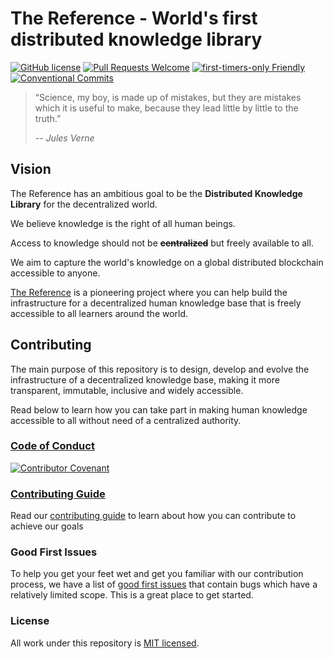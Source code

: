 # The Reference - World's first distributed knowledge library

[![GitHub license](https://img.shields.io/badge/license-MIT-blue.svg)](./LICENSE)
[![Pull Requests Welcome](https://img.shields.io/badge/PRs-welcome-brightgreen.svg?style=flat)](http://makeapullrequest.com)
[![first-timers-only Friendly](https://img.shields.io/badge/first--timers--only-friendly-blue.svg)](http://www.firsttimersonly.com/)
[![Conventional Commits](https://img.shields.io/badge/Conventional%20Commits-1.0.0-yellow.svg)](https://conventionalcommits.org)

> “Science, my boy, is made up of mistakes, but they are mistakes which it is useful to make, because they lead little by little to the truth.”
>
> -- <cite>Jules Verne</cite>

## Vision

The Reference has an ambitious goal to be the **Distributed Knowledge Library** for the decentralized world.

We believe knowledge is the right of all human beings.

Access to knowledge should not be ~~**centralized**~~ but freely available to all.

We aim to capture the world's knowledge on a global distributed blockchain accessible to anyone.

[The Reference](https://www.thereference.page) is a pioneering project where you can help build the infrastructure for a decentralized human knowledge base that is freely accessible to all learners around the world.

## Contributing

The main purpose of this repository is to design, develop and evolve the infrastructure of a decentralized knowledge base, making it more transparent, immutable, inclusive and widely accessible.

Read below to learn how you can take part in making human knowledge accessible to all without need of a centralized authority.

### [Code of Conduct](CODE_OF_CONDUCT.md)

[![Contributor Covenant](https://img.shields.io/badge/Contributor%20Covenant-v2.0%20adopted-ff69b4.svg)](CODE_OF_CONDUCT.md)

### [Contributing Guide](CONTRIBUTING.md)

Read our [contributing guide](CONTRIBUTING.md) to learn about how you can contribute to achieve our goals

### Good First Issues

To help you get your feet wet and get you familiar with our contribution process, we have a list of [good first issues](#) that contain bugs which have a relatively limited scope. This is a great place to get started.

### License

All work under this repository is [MIT licensed](./LICENSE).
